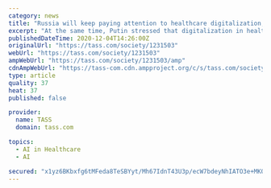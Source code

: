 ```yaml
---
category: news
title: "Russia will keep paying attention to healthcare digitalization, says Putin"
excerpt: "At the same time, Putin stressed that digitalization in healthcare is not just important to correctly diagnose patients but also to minimize bureaucracy"
publishedDateTime: 2020-12-04T14:26:00Z
originalUrl: "https://tass.com/society/1231503"
webUrl: "https://tass.com/society/1231503"
ampWebUrl: "https://tass.com/society/1231503/amp"
cdnAmpWebUrl: "https://tass-com.cdn.ampproject.org/c/s/tass.com/society/1231503/amp"
type: article
quality: 37
heat: 37
published: false

provider:
  name: TASS
  domain: tass.com

topics:
  - AI in Healthcare
  - AI

secured: "x1yz6BKbxfg6tMFeda8TeSBYyt/Mh67IdnT43U3p/ecW7bdeyNhIATO3e+MKQV8GSuUe1n4VhKx47p+pxZq1bAauxXfPVReweci9JgWEeLJ9O01d6lOEtrir/1tfaXcYaiFPi8RYxWkcTBnhz3Ptqb4RviP8Tbx9ZoxfOs4oIuW5BWcahqAzHAj7vWK3ZvJC7XscEMzFsGOM+ciZmJVOBKR2JA5BV299YaZ9uKSebpI+jXVr9FeP+PHmRBFYBNtE9ScOQHMimMYtx89OCUTxHrS1MbcereJnnRSioVhgRef+GwB21R8yc2MRxbbXNYmUrV6yXS0oqhcXht61kvqCtxFmBv13H0ddYtLm7XqQY6Y=;TeSZ+Hd6dTbxDMqDxKRI+g=="
---
```


